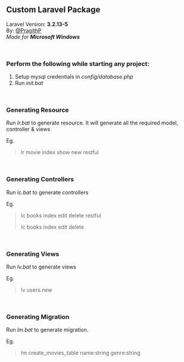 ## Custom Laravel Package

Laravel Version: **3.2.13-5**<br>
By:  [@PragithP](http://twitter.com/PragithP)<br>
*Made for **Microsoft Windows***

<br>

### Perform the following while starting any project:

1. Setup mysql credentials in *config/database.php*
2. Run *init.bat*


<br>


### Generating Resource


Run *lr.bat* to generate resource.
It will generate all the required model, controller & views

Eg.
>lr movie index show new restful


<br>


### Generating Controllers
Run *lc.bat* to generate controllers

Eg.
>lc books index edit delete restful
>
>lc books index edit delete

<br>

### Generating Views
Run *lv.bat* to generate views

Eg.
>lv users.new


<br>



### Generating Migration


Run *lm.bat* to generate migration.

Eg.
>lm create\_movies\_table name:string genre:string


<br>